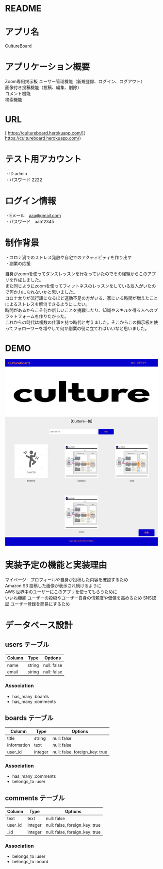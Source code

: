 # README

# アプリ名  
CultureBoard  


# アプリケーション概要  
Zoom専用掲示板
ユーザー管理機能（新規登録、ログイン、ログアウト）  
画像付き投稿機能（投稿、編集、削除）  
コメント機能  
検索機能  


# URL  
[ https://cultureboard.herokuapp.com/]( https://cultureboard.herokuapp.com/)  


# テスト用アカウント  
・ID  admin  
・パスワード  2222  


# ログイン情報  
・Eメール　aaa@gmail.com  
・パスワード　aaa12345  


# 制作背景  
・コロナ渦でのストレス発散や自宅でのアクティビティを作り出す  
・副業の応援  

自身がzoomを使ってダンスレッスンを行なっていたのでその経験からこのアプリを作成しました。  
また同じようにzoomを使ってフィットネスのレッスンをしている友人がいたので何か力になれないかと思いました。  
コロナ太りが流行語になるほど運動不足の方がいる、家にいる時間が増えたことによるストレスを解消できるようにしたい。  
時間があるからこそ何か新しいことを挑戦したり、知識やスキルを得る人へのプラットフォームを作りたかった。  
これからの時代は複数の仕事を持つ時代と考えました。そこからこの掲示板を使ってフォローワーを増やして何か副業の役に立てればいいなと思いました。  

# DEMO

![DEMO](Cultureboard.png)


# 実装予定の機能と実装理由  
マイページ　プロフィールや自身が投稿した内容を確認するため  
Amazon S3  投稿した画像が表示され続けるように  
AWS  世界中のユーザーにこのアプリを使ってもらうために  
いいね機能  ユーザーの投稿やユーザー自身の信頼度や価値を高めるため
SNS認証  ユーザー登録を簡易にするため


# データベース設計  

## users テーブル

| Column   | Type   | Options     |
| ----------| ------ | ----------- |
| name | string | null: false |
| email    | string | null: false |

### Association

- has_many :boards
- has_many :comments

## boards テーブル

| Column | Type   | Options     |
| ------ | ------ | ----------- |
| title   | string | null: false |
| information | text | null: false |
| user_id  | integer | null: false, foreign_key: true |

### Association

- has_many :comments
- belongs_to :user

## comments テーブル

| Column | Type       | Options                        |
| ------ | ---------- | ------------------------------ |
| text | text | null: false|
| user_id   | integer | null: false, foreign_key: true |
| _id  | integer | null: false, foreign_key: true |

### Association

- belongs_to :user
- belongs_to :board

